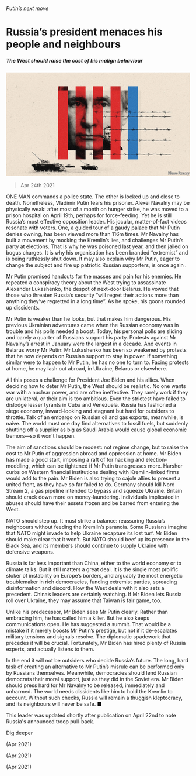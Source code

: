###### Putin’s next move

# Russia’s president menaces his people and neighbours 

##### The West should raise the cost of his malign behaviour 

![image](images/20210424_ldd001.jpg) 

> Apr 24th 2021 

ONE MAN commands a police state. The other is locked up and close to death. Nonetheless, Vladimir Putin fears his prisoner. Alexei Navalny may be physically weak: after most of a month on hunger strike, he was moved to a prison hospital on April 19th, perhaps for force-feeding. Yet he is still Russia’s most effective opposition leader. His jocular, matter-of-fact videos resonate with voters. One, a guided tour of a gaudy palace that Mr Putin denies owning, has been viewed more than 116m times. Mr Navalny has built a movement by mocking the Kremlin’s lies, and challenges Mr Putin’s party at elections. That is why he was poisoned last year, and then jailed on bogus charges. It is why his organisation has been branded “extremist” and is being ruthlessly shut down. It may also explain why Mr Putin, eager to change the subject and fire up patriotic Russian supporters, is once again .

 


 Mr Putin promised handouts for the masses and pain for his enemies. He repeated a conspiracy theory about the West trying to assassinate Alexander Lukashenko, the despot of next-door Belarus. He vowed that those who threaten Russia’s security “will regret their actions more than anything they’ve regretted in a long time”. As he spoke, his goons rounded up dissidents.

Mr Putin is weaker than he looks, but that makes him dangerous. His previous Ukrainian adventures came when the Russian economy was in trouble and his polls needed a boost. Today, his personal polls are sliding and barely a quarter of Russians support his party. Protests against Mr Navalny’s arrest in January were the largest in a decade. And events in Belarus worry Mr Putin: Mr Lukashenko has been so weakened by protests that he now depends on Russian support to stay in power. If something similar were to happen to Mr Putin, he has no one to turn to. Facing protests at home, he may lash out abroad, in Ukraine, Belarus or elsewhere.

All this poses a challenge for President Joe Biden and his allies. When deciding how to deter Mr Putin, the West should be realistic. No one wants war with a nuclear power, and  are often ineffective. They rarely work if they are unilateral, or their aim is too ambitious. Even the strictest  have failed to dislodge lesser tyrants in Cuba and Venezuela. Russia has fashioned a siege economy, inward-looking and stagnant but hard for outsiders to throttle. Talk of an embargo on Russian oil and gas exports, meanwhile, is naive. The world must one day find alternatives to fossil fuels, but suddenly shutting off a supplier as big as Saudi Arabia would cause global economic tremors—so it won’t happen.

The aim of sanctions should be modest: not regime change, but to raise the cost to Mr Putin of aggression abroad and oppression at home. Mr Biden has made a good start, imposing a raft of  for hacking and election-meddling, which can be tightened if Mr Putin transgresses more. Harsher curbs on Western financial institutions dealing with Kremlin-linked firms would add to the pain. Mr Biden is also trying to cajole allies to present a united front, as they have so far failed to do. Germany should kill Nord Stream 2, a gas pipeline intended to bypass and squeeze Ukraine. Britain should crack down more on money-laundering. Individuals implicated in abuses should have their assets frozen and be barred from entering the West.

NATO should step up. It must strike a balance: reassuring Russia’s neighbours without feeding the Kremlin’s paranoia. Some Russians imagine that NATO might invade to help Ukraine recapture its lost turf. Mr Biden should make clear that it won’t. But NATO should beef up its presence in the Black Sea, and its members should continue to supply Ukraine with defensive weapons.

Russia is far less important than China, either to the world economy or to climate talks. But it still matters a great deal. It is the single most prolific stoker of instability on Europe’s borders, and arguably the most energetic troublemaker in rich democracies, funding extremist parties, spreading disinformation and discord. How the West deals with it also sets a precedent. China’s leaders are certainly watching. If Mr Biden lets Russia roll over Ukraine, they may assume that Taiwan is fair game, too.

Unlike his predecessor, Mr Biden sees Mr Putin clearly. Rather than embracing him, he has called him a killer. But he also keeps communications open. He has suggested a summit. That would be a mistake if it merely boosts Mr Putin’s prestige, but not if it de-escalates military tensions and signals resolve. The diplomatic spadework that precedes it will be crucial. Fortunately, Mr Biden has hired plenty of Russia experts, and actually listens to them.

In the end it will not be outsiders who decide Russia’s future. The long, hard task of creating an alternative to Mr Putin’s misrule can be performed only by Russians themselves. Meanwhile, democracies should lend Russian democrats their moral support, just as they did in the Soviet era. Mr Biden should press hard for Mr Navalny to be released, immediately and unharmed. The world needs dissidents like him to hold the Kremlin to account. Without such checks, Russia will remain a thuggish kleptocracy, and its neighbours will never be safe. ■

This leader was updated shortly after publication on April 22nd to note Russia's announced troop pull-back.

Dig deeper

 (Apr 2021)

 (Apr 2021)

 (Apr 2021)

